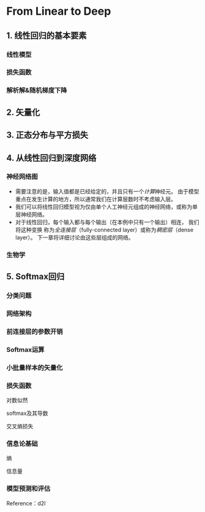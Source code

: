 # From Linear to Deep

## 1. 线性回归的基本要素

### 线性模型

### 损失函数

### 解析解&随机梯度下降



## 2. 矢量化



## 3. 正态分布与平方损失



## 4. 从线性回归到深度网络

### 神经网络图

* 需要注意的是，输入值都是已经给定的，并且只有一&#x4E2A;_&#x8BA1;&#x7B97;_&#x795E;经元。 由于模型重点在发生计算的地方，所以通常我们在计算层数时不考虑输入层。
* 我们可以将线性回归模型视为仅由单个人工神经元组成的神经网络，或称为单层神经网络。
* 对于线性回归，每个输入都与每个输出（在本例中只有一个输出）相连， 我们将这种变换 称&#x4E3A;_&#x5168;连接层_（fully-connected layer）或称&#x4E3A;_&#x7A20;密层_（dense layer）。 下一章将详细讨论由这些层组成的网络。

### 生物学







## 5. Softmax回归

### 分类问题



### 网络架构



### 前连接层的参数开销



### Softmax运算



### 小批量样本的矢量化



### 损失函数

对数似然

softmax及其导数

交叉熵损失



### 信息论基础

熵

信息量



### 模型预测和评估





Reference：d2l





